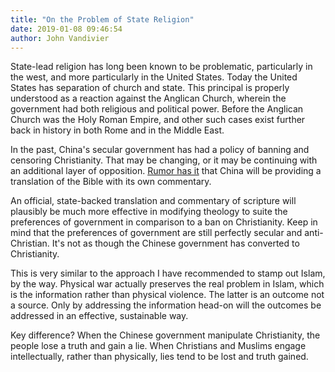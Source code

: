 ```yaml
---
title: "On the Problem of State Religion"
date: 2019-01-08 09:46:54
author: John Vandivier
---
```




<!-- wp:paragraph -->
<p>State-lead religion has long been known to be problematic, particularly in the west, and more particularly in the United States. Today the United States has separation of church and state. This principal is properly understood as a reaction against the Anglican Church, wherein the government had both religious and political power. Before the Anglican Church was the Holy Roman Empire, and other such cases exist further back in history in both Rome and in the Middle East.</p>
<!-- /wp:paragraph -->

<!-- wp:paragraph -->
<p>In the past, China's secular government has had a policy of banning and censoring Christianity. That may be changing, or it may be continuing with an additional layer of opposition. <a href=\"https://www.christianpost.com/news/china-forces-church-to-take-down-first-commandment-given-to-moses.html\">Rumor has it</a> that China will be providing a translation of the Bible with its own commentary.</p>
<!-- /wp:paragraph -->

<!-- wp:paragraph -->
<p>An official, state-backed translation and commentary of scripture will plausibly be much more effective in modifying theology to suite the preferences of government in comparison to a ban on Christianity. Keep in mind that the preferences of government are still perfectly secular and anti-Christian. It's not as though the Chinese government has converted to Christianity.</p>
<!-- /wp:paragraph -->

<!-- wp:paragraph -->
<p>This is very similar to the approach I have recommended to stamp out Islam, by the way. Physical war actually preserves the real problem in Islam, which is the information rather than physical violence. The latter is an outcome not a source. Only by addressing the information head-on will the outcomes be addressed in an effective, sustainable way.</p>
<!-- /wp:paragraph -->

<!-- wp:paragraph -->
<p>Key difference? When the Chinese government manipulate Christianity, the people lose a truth and gain a lie. When Christians and Muslims engage intellectually, rather than physically, lies tend to be lost and truth gained.</p>
<!-- /wp:paragraph -->